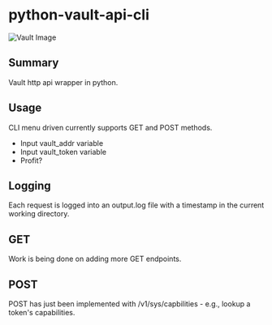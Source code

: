 # python-vault-api-cli
![Vault Image](https://d1q6f0aelx0por.cloudfront.net/product-logos/library-vault-logo.png)

## Summary
Vault http api wrapper in python.

## Usage
CLI menu driven currently supports GET and POST methods.
* Input vault_addr variable
* Input vault_token variable
* Profit?

## Logging
Each request is logged into an output.log file with a timestamp in the current working directory. 

## GET
Work is being done on adding more GET endpoints.

## POST
POST has just been implemented with /v1/sys/capbilities - e.g., lookup a token's capabilities.
